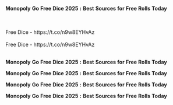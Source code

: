 <strong>Monopoly</strong> <strong>Go</strong> <strong>Free</strong> <strong>Dice</strong> <strong>2025</strong> <strong>:</strong> <strong>Best</strong> <strong>Sources</strong> <strong>for</strong> <strong>Free</strong> <strong>Rolls</strong> <strong>Today</strong>

<br>
<br>Free Dice - https://t.co/n9w8EYHvAz
<br>
<br>Free Dice - https://t.co/n9w8EYHvAz
<br>
<br>

<strong>Monopoly</strong> <strong>Go</strong> <strong>Free</strong> <strong>Dice</strong> <strong>2025</strong> <strong>:</strong> <strong>Best</strong> <strong>Sources</strong> <strong>for</strong> <strong>Free</strong> <strong>Rolls</strong> <strong>Today</strong>

<strong>Monopoly</strong> <strong>Go</strong> <strong>Free</strong> <strong>Dice</strong> <strong>2025</strong> <strong>:</strong> <strong>Best</strong> <strong>Sources</strong> <strong>for</strong> <strong>Free</strong> <strong>Rolls</strong> <strong>Today</strong>

<strong>Monopoly</strong> <strong>Go</strong> <strong>Free</strong> <strong>Dice</strong> <strong>2025</strong> <strong>:</strong> <strong>Best</strong> <strong>Sources</strong> <strong>for</strong> <strong>Free</strong> <strong>Rolls</strong> <strong>Today</strong>

<strong>Monopoly</strong> <strong>Go</strong> <strong>Free</strong> <strong>Dice</strong> <strong>2025</strong> <strong>:</strong> <strong>Best</strong> <strong>Sources</strong> <strong>for</strong> <strong>Free</strong> <strong>Rolls</strong> <strong>Today</strong>
